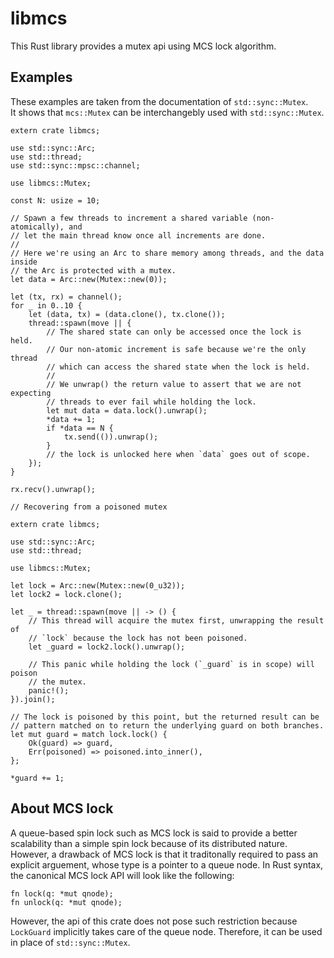 # libmcs

This Rust library provides a mutex api using MCS lock algorithm.  

## Examples

These examples are taken from the documentation of `std::sync::Mutex`.  
It shows that `mcs::Mutex` can be interchangebly used with `std::sync::Mutex`.

```
extern crate libmcs;

use std::sync::Arc;
use std::thread;
use std::sync::mpsc::channel;
 
use libmcs::Mutex;

const N: usize = 10;

// Spawn a few threads to increment a shared variable (non-atomically), and
// let the main thread know once all increments are done.
//
// Here we're using an Arc to share memory among threads, and the data inside
// the Arc is protected with a mutex.
let data = Arc::new(Mutex::new(0));

let (tx, rx) = channel();
for _ in 0..10 {
    let (data, tx) = (data.clone(), tx.clone());
    thread::spawn(move || {
        // The shared state can only be accessed once the lock is held.
        // Our non-atomic increment is safe because we're the only thread
        // which can access the shared state when the lock is held.
        //
        // We unwrap() the return value to assert that we are not expecting
        // threads to ever fail while holding the lock.
        let mut data = data.lock().unwrap();
        *data += 1;
        if *data == N {
            tx.send(()).unwrap();
        }
        // the lock is unlocked here when `data` goes out of scope.
    });
}

rx.recv().unwrap();
```

```
// Recovering from a poisoned mutex

extern crate libmcs;

use std::sync::Arc;
use std::thread;

use libmcs::Mutex;

let lock = Arc::new(Mutex::new(0_u32));
let lock2 = lock.clone();

let _ = thread::spawn(move || -> () {
    // This thread will acquire the mutex first, unwrapping the result of
    // `lock` because the lock has not been poisoned.
    let _guard = lock2.lock().unwrap();

    // This panic while holding the lock (`_guard` is in scope) will poison
    // the mutex.
    panic!();
}).join();

// The lock is poisoned by this point, but the returned result can be
// pattern matched on to return the underlying guard on both branches.
let mut guard = match lock.lock() {
    Ok(guard) => guard,
    Err(poisoned) => poisoned.into_inner(),
};

*guard += 1;
```
## About MCS lock

A queue-based spin lock such as MCS lock is said to provide a better scalability than a
simple spin lock because of its distributed nature. However, a drawback of MCS lock is 
that it traditonally required to pass an explicit arguement, whose type is a pointer to a queue node. 
In Rust syntax, the canonical MCS lock API will look like the following:

```
fn lock(q: *mut qnode);
fn unlock(q: *mut qnode);
```

However, the api of this crate does not pose such restriction because `LockGuard` implicitly
takes care of the queue node. Therefore, it can be used in place of `std::sync::Mutex`.
